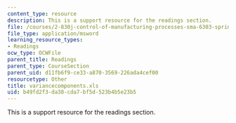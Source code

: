 ```yaml
---
content_type: resource
description: This is a support resource for the readings section.
file: /courses/2-830j-control-of-manufacturing-processes-sma-6303-spring-2008/b49fd2f3da38cda7bf5d523b4b5e23b5_variancecomponents.xls
file_type: application/msword
learning_resource_types:
- Readings
ocw_type: OCWFile
parent_title: Readings
parent_type: CourseSection
parent_uid: d11fb6f9-ce33-a870-3569-226ada4cef00
resourcetype: Other
title: variancecomponents.xls
uid: b49fd2f3-da38-cda7-bf5d-523b4b5e23b5
---
```

This is a support resource for the readings section.

